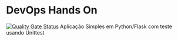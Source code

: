 # DevOps Hands On
[![Quality Gate Status](https://sonarcloud.io/api/project_badges/measure?project=rngarcia_devopslab&metric=alert_status)](https://sonarcloud.io/summary/new_code?id=rngarcia_devopslab)
Aplicação Simples em Python/Flask com teste usando Unittest
